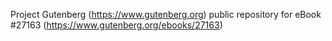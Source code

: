 Project Gutenberg (https://www.gutenberg.org) public repository for eBook #27163 (https://www.gutenberg.org/ebooks/27163)
